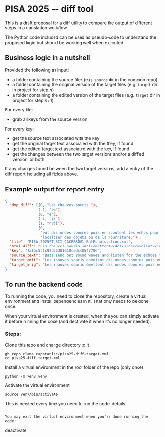 # PISA 2025 -- diff tool

This is a draft proposal for a diff utility to compare the output of different steps in a translation workflow.

The Python code included can be used as pseudo-code to understand the proposed logic but should be working well when executed.

## Business logic in a nutshell

Provided the following as input: 

- a folder containing the source files (e.g. `source` dir in the common repo)
- a folder containing the original version of the target files (e.g. `target` dir in project for step *n*)
- a folder containing the edited version of the target files (e.g. `target` dir in project for step *n+1*)

For every file: 

- grab all keys from the source version

For every key: 

- get the source text associated with the key
- get the original target text associated with the they, if found
- get the edited target text associated with the key, if found
- get the changes between the two target versions and/or a diff'ed version, or both

If any changes found between the two target versions, add a entry of the diff report including all fields above.

## Example output for report entry

```json
{
  "dmp_diff": [(0, "Les chauves-souris "),
               (-1, "ém"),
               (0, "e"),
               (-1, "tt"),
               (1, "nvoi"),
               (0,
                "ent des ondes sonores puis en écoutent les échos pour pouvoir "
                "localiser des objets ou de la nourriture.")],
  "file": "PISA_2025FT_SCI_CACERS001-BatEcholocation.xml",
  "html_diff": "Les chauves-souris <del>émettent</del><ins>envoient</ins> des ondes sonores puis en écoutent les échos pour pouvoir localiser des objets ou de la nourriture.",
  "key": "2afbc5cfc92d36d81610cedcc854778e",
  "source_text": "Bats send out sound waves and listen for the echoes to help them\xa0locate objects and food.",
  "target_edit": "Les chauves-souris envoient des ondes sonores puis en écoutent les échos pour pouvoir localiser des objets ou de la nourriture.",
  "target_orig": "Les chauves-souris émettent des ondes sonores puis en écoutent les échos pour pouvoir localiser des objets ou de la nourriture."
}
```

## To run the backend code

To running the code, you need to clone the repository, create a virtual environment and install dependencies in it. That only needs to be done once. 

When your virtual environment is created, when the you can simply activate it before running the code (and dectivate it when it's no longer needed).

### Steps: 

Clone this repo and change directory to it

```
gh repo clone capstanlqc/pisa25-diff-target-xml
cd pisa25-diff-target-xml
```

Install a virtual environment in the root folder of the repo (only once)

```
python -m venv venv
```

Activate the virtual environment

```
source venv/bin/activate
```

This is needed every time you need to run the code.
details 
```

You may exit the virtual environment when you're done running the code:

```
deactivate
```
